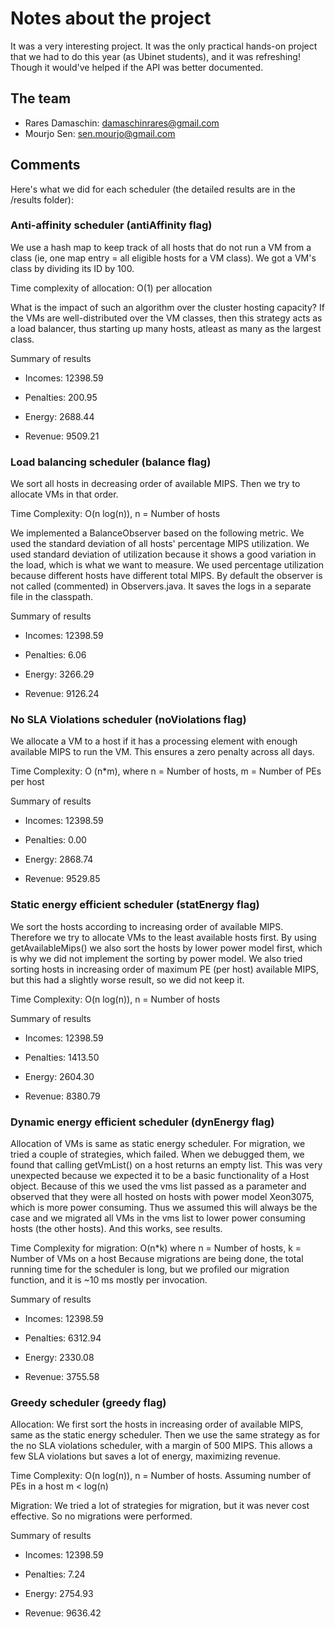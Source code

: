 # Notes about the project
It was a very interesting project. It was the only practical hands-on project that we had to do this year (as Ubinet students), and it was refreshing!
Though it would've helped if the API was better documented.

## The team

- Rares Damaschin: damaschinrares@gmail.com
- Mourjo Sen: sen.mourjo@gmail.com

## Comments
Here's what we did for each scheduler (the detailed results are in the /results folder):

### Anti-affinity scheduler (antiAffinity flag)
We use a hash map to keep track of all hosts that do not run a VM from a class (ie, one map entry = all eligible hosts for a VM class). We got a VM's class by dividing its ID by 100.

Time complexity of allocation: O(1) per allocation

What is the impact of such an algorithm over the cluster hosting capacity?
If the VMs are well-distributed over the VM classes, then this strategy acts as a load balancer, thus starting up many hosts, atleast as many as the largest class.

Summary of results

- Incomes:    12398.59

- Penalties:  200.95

- Energy:     2688.44

- Revenue:    9509.21



### Load balancing scheduler (balance flag)
We sort all hosts in decreasing order of available MIPS. Then we try to allocate VMs in that order.

Time Complexity: O(n log(n)), n = Number of hosts

We implemented a BalanceObserver based on the following metric. We used the standard deviation of all hosts' percentage MIPS utilization. We used standard deviation of utilization because it shows a good variation in the load, which is what we want to measure. We used percentage utilization because different hosts have different total MIPS.
By default the observer is not called (commented) in Observers.java. It saves the logs in a separate file in the classpath.

Summary of results

- Incomes:    12398.59

- Penalties:  6.06

- Energy:     3266.29

- Revenue:    9126.24



### No SLA Violations scheduler (noViolations flag)
We allocate a VM to a host if it has a processing element with enough available MIPS to run the VM. This ensures a zero penalty across all days.

Time Complexity: O (n*m), where n = Number of hosts, m = Number of PEs per host

Summary of results

- Incomes:    12398.59

- Penalties:  0.00

- Energy:     2868.74

- Revenue:    9529.85



### Static energy efficient scheduler (statEnergy flag)
We sort the hosts according to increasing order of available MIPS. Therefore we try to allocate VMs to the least available hosts first. By using getAvailableMips() we also sort the hosts by lower power model first, which is why we did not implement the sorting by power model.
We also tried sorting hosts in increasing order of maximum PE (per host) available MIPS, but this had a slightly worse result, so we did not keep it.

Time Complexity: O(n log(n)), n = Number of hosts

Summary of results

- Incomes:    12398.59

- Penalties:  1413.50

- Energy:     2604.30

- Revenue:    8380.79


### Dynamic energy efficient scheduler (dynEnergy flag)
Allocation of VMs is same as static energy scheduler. 
For migration, we tried a couple of strategies, which failed. When we debugged them, we found that calling getVmList() on a host returns an empty list. This was very unexpected because we expected it to be a basic functionality of a Host object. Because of this we used the vms list passed as a parameter and observed that they were all hosted on hosts with power model Xeon3075, which is more power consuming. Thus we assumed this will always be the case and we migrated all VMs in the vms list to lower power consuming hosts (the other hosts). And this works, see results.

Time Complexity for migration: O(n*k) where n = Number of hosts, k = Number of VMs on a host
Because migrations are being done, the total running time for the scheduler is long, but we profiled our migration function, and it is ~10 ms mostly per invocation.

Summary of results

- Incomes:    12398.59

- Penalties:  6312.94

- Energy:     2330.08

- Revenue:    3755.58



### Greedy scheduler (greedy flag)

Allocation:
We first sort the hosts in increasing order of available MIPS, same as the static energy scheduler. Then we use the same strategy as for the no SLA violations scheduler, with a margin of 500 MIPS. This allows a few SLA violations but saves a lot of energy, maximizing revenue.

Time Complexity: O(n log(n)), n = Number of hosts. Assuming number of PEs in a host m < log(n)

Migration:
We tried a lot of strategies for migration, but it was never cost effective. So no migrations were performed.

Summary of results

- Incomes:    12398.59

- Penalties:  7.24

- Energy:     2754.93

- Revenue:    9636.42
